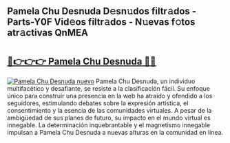 ## Pamela Chu Desnuda D𝚎sn𝚞dos filtr𝚊dos - Parts-Y0F Vid𝚎os filtr𝚊dos - N𝚞evas f𝚘tos atr𝚊ctivas QnMEA

# <h2><a href="http://mb34fz.tromn.icu/?c=Pamela+Chu+Desnuda">🔗👉👉👉 Pamela Chu Desnuda 🔗🔗</a></h2>

[![Pamela Chu Desnuda nuevo](https://i.imgur.com/pEAQMta.gif)](http://mb34fz.tromn.icu/?c=Pamela+Chu+Desnuda)
Pamela Chu Desnuda, un individuo multifacético y desafiante, se resiste a la clasificación fácil. Su enfoque único para construir una presencia en la web ha atraído y ofendido a los seguidores, estimulando debates sobre la expresión artística, el consentimiento y la esencia de las comunidades virtuales. A pesar de la ambigüedad de sus planes de futuro, su impacto en el mundo virtual es innegable. La determinación inquebrantable y el magnetismo innegable impulsan a Pamela Chu Desnuda a nuevas alturas en la comunidad en línea.
